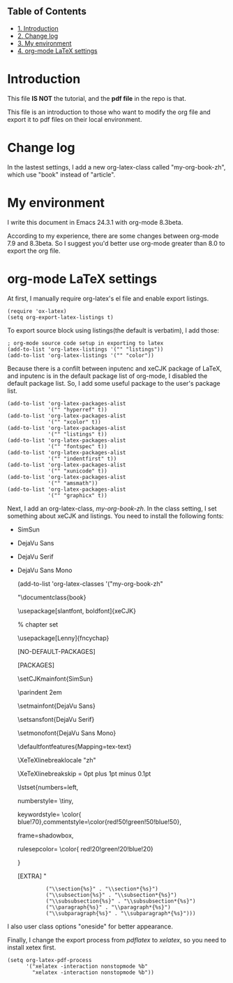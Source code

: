 <div id="table-of-contents">
<h2>Table of Contents</h2>
<div id="text-table-of-contents">
<ul>
<li><a href="#sec-1">1. Introduction</a></li>
<li><a href="#sec-2">2. Change log</a></li>
<li><a href="#sec-3">3. My environment</a></li>
<li><a href="#sec-4">4. org-mode LaTeX settings</a></li>
</ul>
</div>
</div>


# Introduction<a id="sec-1"></a>

This file **IS NOT** the tutorial, and the **pdf file** in the repo is that.

This file is an introduction to those who want to modify the org file and export it
to pdf files on their local environment.

# Change log<a id="sec-2"></a>

In the lastest settings, I add a new org-latex-class
called "my-org-book-zh", which use "book" instead of "article".

# My environment<a id="sec-3"></a>

I write this document in Emacs 24.3.1 with org-mode 8.3beta.

According to my experience, there are some changes between org-mode 7.9 and 8.3beta.
So I suggest you'd better use org-mode greater than 8.0 to export the org file.

# org-mode LaTeX settings<a id="sec-4"></a>

At first, I manually require org-latex's el file and enable export listings.

    (require 'ox-latex)
    (setq org-export-latex-listings t)

To export source block using listings(the default is verbatim),
I add those:

    ; org-mode source code setup in exporting to latex
    (add-to-list 'org-latex-listings '("" "listings"))
    (add-to-list 'org-latex-listings '("" "color"))

Because there is a confilt between inputenc and xeCJK package of LaTeX, 
and inputenc is in the default package list of org-mode,
I disabled the default package list.
So, I add some useful package to the user's package list.

    (add-to-list 'org-latex-packages-alist
                 '("" "hyperref" t))
    (add-to-list 'org-latex-packages-alist
                 '("" "xcolor" t))
    (add-to-list 'org-latex-packages-alist
                 '("" "listings" t))
    (add-to-list 'org-latex-packages-alist
                 '("" "fontspec" t))
    (add-to-list 'org-latex-packages-alist
                 '("" "indentfirst" t))
    (add-to-list 'org-latex-packages-alist
                 '("" "xunicode" t))
    (add-to-list 'org-latex-packages-alist
                 '("" "amsmath"))
    (add-to-list 'org-latex-packages-alist
                 '("" "graphicx" t))

Next, I add an org-latex-class, *my-org-book-zh*.
In the class setting, I set something about xeCJK and listings.
You need to install the following fonts:

-   SimSun
-   DejaVu Sans
-   DejaVu Serif
-   DejaVu Sans Mono

    (add-to-list 'org-latex-classes
              '("my-org-book-zh"
    
    "\\documentclass{book}
    
    \\usepackage[slantfont, boldfont]{xeCJK}
    
    % chapter set
    
    \\usepackage[Lenny]{fncychap}
    
    [NO-DEFAULT-PACKAGES]
    
    [PACKAGES]
    
    \\setCJKmainfont{SimSun}
    
    \\parindent 2em
    
    \\setmainfont{DejaVu Sans}
    
    \\setsansfont{DejaVu Serif}
    
    \\setmonofont{DejaVu Sans Mono}
    
    \\defaultfontfeatures{Mapping=tex-text}
    
    \\XeTeXlinebreaklocale \"zh\"
    
    \\XeTeXlinebreakskip = 0pt plus 1pt minus 0.1pt
    
    \\lstset{numbers=left, 
    
    numberstyle= \\tiny, 
    
    keywordstyle= \\color{ blue!70},commentstyle=\\color{red!50!green!50!blue!50}, 
    
    frame=shadowbox, 
    
    rulesepcolor= \\color{ red!20!green!20!blue!20} 
    
    } 
    
    [EXTRA]
    "
    
                 ("\\section{%s}" . "\\section*{%s}")
                 ("\\subsection{%s}" . "\\subsection*{%s}")
                 ("\\subsubsection{%s}" . "\\subsubsection*{%s}")
                 ("\\paragraph{%s}" . "\\paragraph*{%s}")
                 ("\\subparagraph{%s}" . "\\subparagraph*{%s}")))

I also user class options "oneside" for better appearance.

Finally, I change the export process from *pdflatex* to *xelatex*,
so you need to install xetex first.

    (setq org-latex-pdf-process
          '("xelatex -interaction nonstopmode %b"
            "xelatex -interaction nonstopmode %b"))
